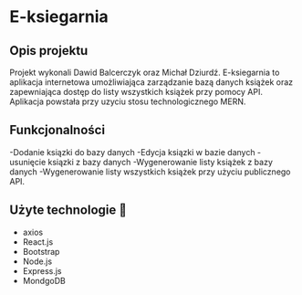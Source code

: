 # E-ksiegarnia

## Opis projektu 
Projekt wykonali Dawid Balcerczyk oraz Michał Dziurdź.
E-ksiegarnia to aplikacja internetowa umożliwiająca zarządzanie bazą danych książek oraz zapewniająca dostęp do listy wszystkich książek przy pomocy API. Aplikacja powstała przy uzyciu stosu technologicznego MERN.

## Funkcjonalności
-Dodanie ksiązki do bazy danych
-Edycja ksiązki w bazie danych
-usunięcie ksiązki z bazy danych
-Wygenerowanie listy książek z bazy danych
-Wygenerowanie listy wszystkich książek przy użyciu publicznego API.


## Użyte technologie 🔧
- axios
- React.js
- Bootstrap
- Node.js
- Express.js
- MondgoDB
